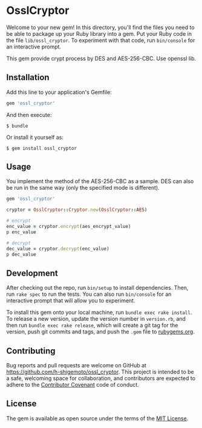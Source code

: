 # OsslCryptor

Welcome to your new gem! In this directory, you'll find the files you need to be able to package up your Ruby library into a gem. Put your Ruby code in the file `lib/ossl_cryptor`. To experiment with that code, run `bin/console` for an interactive prompt.

This gem provide crypt process by DES and AES-256-CBC.
Use openssl lib.

## Installation

Add this line to your application's Gemfile:

```ruby
gem 'ossl_cryptor'
```

And then execute:

    $ bundle

Or install it yourself as:

    $ gem install ossl_cryptor

## Usage

You implement the method of the AES-256-CBC as a sample.
DES can also be run in the same way (only the specified mode is different).

```ruby
gem 'ossl_cryptor'

cryptor = OsslCryptor::Cryptor.new(OsslCryptor::AES)

# encrypt
enc_value = cryptor.encrypt(aes_encrypt_value)
p enc_value

# decrypt
dec_value = cryptor.decrypt(enc_value)
p dec_value
```

## Development

After checking out the repo, run `bin/setup` to install dependencies. Then, run `rake spec` to run the tests. You can also run `bin/console` for an interactive prompt that will allow you to experiment.

To install this gem onto your local machine, run `bundle exec rake install`. To release a new version, update the version number in `version.rb`, and then run `bundle exec rake release`, which will create a git tag for the version, push git commits and tags, and push the `.gem` file to [rubygems.org](https://rubygems.org).

## Contributing

Bug reports and pull requests are welcome on GitHub at https://github.com/h-shigemoto/ossl_cryptor. This project is intended to be a safe, welcoming space for collaboration, and contributors are expected to adhere to the [Contributor Covenant](contributor-covenant.org) code of conduct.


## License

The gem is available as open source under the terms of the [MIT License](http://opensource.org/licenses/MIT).

